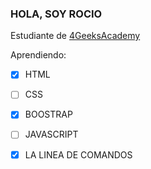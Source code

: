 ### HOLA, SOY ROCIO
Estudiante de [4GeeksAcademy](https://github.com/4GeeksAcademy)


Aprendiendo: 
- [x] HTML
- [ ] CSS
- [x] BOOSTRAP
- [ ] JAVASCRIPT
- [x] LA LINEA DE COMANDOS

